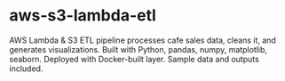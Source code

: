 # aws-s3-lambda-etl
AWS Lambda &amp; S3 ETL pipeline processes cafe sales data, cleans it, and generates visualizations. Built with Python, pandas, numpy, matplotlib, seaborn. Deployed with Docker-built layer. Sample data and outputs included.
